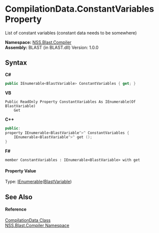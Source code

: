 # CompilationData.ConstantVariables Property 
 

List of constant variables (constant data needs to be somewhere)

**Namespace:**&nbsp;<a href="26a25caa-f50b-92ad-f15c-dbb9db1493ae.md">NSS.Blast.Compiler</a><br />**Assembly:**&nbsp;BLAST (in BLAST.dll) Version: 1.0.0

## Syntax

**C#**<br />
``` C#
public IEnumerable<BlastVariable> ConstantVariables { get; }
```

**VB**<br />
``` VB
Public ReadOnly Property ConstantVariables As IEnumerable(Of BlastVariable)
	Get
```

**C++**<br />
``` C++
public:
property IEnumerable<BlastVariable^>^ ConstantVariables {
	IEnumerable<BlastVariable^>^ get ();
}
```

**F#**<br />
``` F#
member ConstantVariables : IEnumerable<BlastVariable> with get

```


#### Property Value
Type: <a href="https://docs.microsoft.com/dotnet/api/system.collections.generic.ienumerable-1" target="_blank" rel="noopener noreferrer">IEnumerable</a>(<a href="f06b3ca6-6fc7-2463-b0e0-c8541bfc9d8d.md">BlastVariable</a>)

## See Also


#### Reference
<a href="52667f7e-8dc6-6543-e265-fdc90d6834fa.md">CompilationData Class</a><br /><a href="26a25caa-f50b-92ad-f15c-dbb9db1493ae.md">NSS.Blast.Compiler Namespace</a><br />